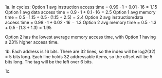1a. In cycles:
Option 1 avg instruction access time = $0.99 \cdot 1 + 0.01 \cdot 16 = 1.15$
Option 1 avg data access time = $0.9 \cdot 1 + 0.1 \cdot 16 = 2.5$
Option 1 avg memory time = $0.5 \cdot 1.15 + 0.5 \cdot (1.15+2.5) = 2.4$
Option 2 avg instruction/data access time = $0.98 \cdot 1 + 0.02 \cdot 16 = 1.3$
Option 2 avg memory time = $0.5 \cdot 1.3 + 0.5 \cdot (1.3 + 1.3) = 1.95$

Option 2 has the lowest average memory access time, with Option 1 having a 23% higher access time.

1b. Each address is 16 bits.
There are 32 lines, so the index will be log2(32) = 5 bits long.
Each line holds 32 addressable items, so the offset will be 5 bits long.
The tag will be the left over 6 bits.

1c. 